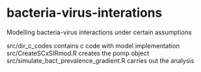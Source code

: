 # bacteria-virus-interations
Modelling bacteria-virus interactions under certain assumptions

src/dir_c_codes contains c code with model implementation
src/CreateSCxSIRmod.R creates the pomp object
src/simulate_bact_prevalence_gradient.R carries out the analysis
